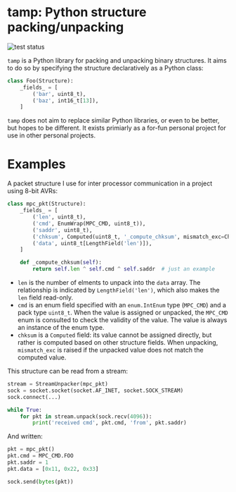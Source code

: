 tamp: Python structure packing/unpacking
========================================
![test status](https://travis-ci.org/topnotcher/tamp.svg?branch=master)

`tamp` is a Python library for packing and unpacking binary structures. It aims
to do so by specifying the structure declaratively as a Python class:

```python
class Foo(Structure):
	_fields_ = [
		('bar', uint8_t),
		('baz', int16_t[13]),
	]
```

`tamp` does not aim to replace similar Python libraries, or even to be better,
but hopes to be different. It exists primiarly as a for-fun personal project for
use in other personal projects.

Examples
========
A packet structure I use for inter processor communication in a project using
8-bit AVRs:
```python
class mpc_pkt(Structure):
    _fields_ = [
        ('len', uint8_t),
        ('cmd', EnumWrap(MPC_CMD, uint8_t)),
        ('saddr', uint8_t),
        ('chksum', Computed(uint8_t, '_compute_chksum', mismatch_exc=ChecksumMismatchError)),
        ('data', uint8_t[LengthField('len')]),
    ]

    def _compute_chksum(self):
		return self.len ^ self.cmd ^ self.saddr  # just an example
```

* `len` is the number of elments to unpack into the `data` array. The
  relationship is indicated by `LengthField('len')`, which also makes the `len`
  field read-only.
* `cmd` is an enum field specified with an `enum.IntEnum` type (`MPC_CMD`) and a
  pack type `uint8_t`. When the value is assigned or unpacked, the `MPC_CMD`
  enum is consulted to check the validity of the value. The value is always an
  instance of the enum type.
* `chksum` is a `Computed` field: its value cannot be assigned directly, but
  rather is computed based on other structure fields. When unpacking,
  `mismatch_exc` is raised if the unpacked value does not match the computed
  value.


This structure can be read from a stream:
```python
stream = StreamUnpacker(mpc_pkt)
sock = socket.socket(socket.AF_INET, socket.SOCK_STREAM)
sock.connect(...)

while True:
	for pkt in stream.unpack(sock.recv(4096)):
		print('received cmd', pkt.cmd, 'from', pkt.saddr)
```

And written:

```python
pkt = mpc_pkt()
pkt.cmd = MPC_CMD.FOO
pkt.saddr = 1
pkt.data = [0x11, 0x22, 0x33]

sock.send(bytes(pkt))
```
